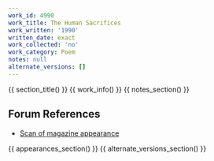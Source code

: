 ```yaml
---
work_id: 4990
work_title: The Human Sacrifices
work_written: '1990'
written_date: exact
work_collected: 'no'
work_category: Poem
notes: null
alternate_versions: []
---
```


{{ section_title() }}
{{ work_info() }}
{{ notes_section() }}
## Forum References
- [Scan of magazine appearance](https://bukowskiforum.com/threads/explorations-1991.10591/)

{{ appearances_section() }}
{{ alternate_versions_section() }}
